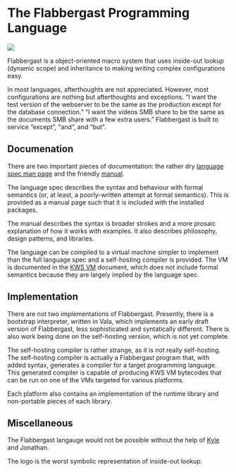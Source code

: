 # The Flabbergast Programming Language
![](https://rawgithub.com/apmasell/flabbergast/master/flabbergast.svg)

Flabbergast is a object-oriented macro system that uses inside-out lookup (dynamic scope) and inheritance to making writing complex configurations easy.

In most languages, afterthoughts are not appreciated. However, most configurations are nothing but afterthoughts and exceptions. “I want the test version of the webserver to be the same as the production except for the database connection.” “I want the videos SMB share to be the same as the documents SMB share with a few extra users.” Flabbergast is built to service “except”, “and”, and “but”.

## Documenation

There are two important pieces of documentation: the rather dry [language spec man page](flabbergast_language.7) and the friendly [manual](flabbergast-manual.md).

The language spec describes the syntax and behaviour with formal semantics (or, at least, a poorly-written attempt at formal semantics). This is provided as a manual page such that it is included with the installed packages.

The manual describes the syntax is broader strokes and a more prosaic explanation of how it works with examples. It also describes philosophy, design patterns, and libraries.

The language can be compiled to a virtual machine simpler to implement than the full language spec and a self-hosting compiler is provided. The VM is documented in the [KWS VM](kws-vm.md) document, which does not include formal semantics because they are largely implied by the language spec.

## Implementation
There are not two implementations of Flabbergast. Presently, there is a bootstrap interpreter, written in Vala, which implements an early draft version of Flabbergast, less sophisticated and syntatically different. There is also work being done on the self-hosting version, which is not yet complete.

The self-hosting compiler is rather strange, as it is not really self-hosting. The self-hosting compiler is actually a Flabbergast program that, with added syntax, generates a compiler for a target programming language. This generated compiler is capable of producing KWS VM bytecodes that can be run on one of the VMs targeted for various platforms.

Each platform also contains an implementation of the runtime library and non-portable pieces of each library.

## Miscellaneous
The Flabbergast langauge would not be possible without the help of [Kyle](https://github.com/edrac) and Jonathan.

The logo is the worst symbolic representation of inside-out lookup.
